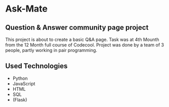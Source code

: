# Ask-Mate

## Question & Answer community page project

This project is about to create a basic Q&A page.
Task was at 4th Mounth from the 12 Month full course of Codecool.
Project was done by a team of 3 people, partly working in pair programming.

## Used Technologies

- Python
- JavaScript
- HTML
- SQL
- (Flask)
